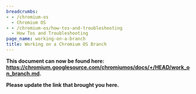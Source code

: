 ```yaml
---
breadcrumbs:
- - /chromium-os
  - Chromium OS
- - /chromium-os/how-tos-and-troubleshooting
  - How Tos and Troubleshooting
page_name: working-on-a-branch
title: Working on a Chromium OS Branch
---
```


**This document can now be found here:**
**<https://chromium.googlesource.com/chromiumos/docs/+/HEAD/work_on_branch.md>.**

**Please update the link that brought you here.**
